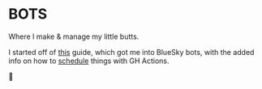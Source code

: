 # BOTS

Where I make & manage my little butts.

I started off of [this](https://philna.sh/blog/2023/05/01/build-bots-on-bluesky-with-typescript/) guide, which got me into BlueSky bots, with the added info on how to [schedule](https://philna.sh/blog/2023/05/01/build-bots-on-bluesky-with-typescript/#scheduling-with-github-actions) things with GH Actions.

🍑

